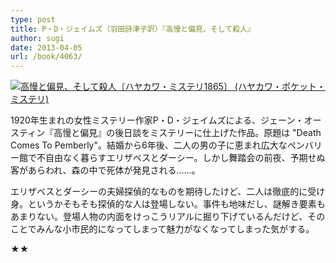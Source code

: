 ```yaml
---
type: post
title: P・D・ジェイムズ（羽田詩津子訳）『高慢と偏見、そして殺人』
author: sugi
date: 2013-04-05
url: /book/4063/
---
```

<a href="http://www.amazon.co.jp/exec/obidos/ASIN/4150018650/chezsugi-22/ref=nosim/" onclick="_gaq.push(['_trackEvent', 'outbound-article', 'http://www.amazon.co.jp/exec/obidos/ASIN/4150018650/chezsugi-22/ref=nosim/', '']);" name="amazletlink" target="_blank"><img src="http://i2.wp.com/ecx.images-amazon.com/images/I/51M27FMakuL._SL160_.jpg?w=660" alt="高慢と偏見、そして殺人〔ハヤカワ・ミステリ1865〕 (ハヤカワ・ポケット・ミステリ)" class="alignleft"  data-recalc-dims="1" /></a>

1920年生まれの女性ミステリー作家P・D・ジェイムズによる、ジェーン・オースティン『高慢と偏見』の後日談をミステリーに仕上げた作品。原題は "Death Comes To Pemberly"。結婚から6年後、二人の男の子に恵まれ広大なペンバリー館で不自由なく暮らすエリザベスとダーシー。しかし舞踏会の前夜、予期せぬ客があらわれ、森の中で死体が発見される……。

エリザベスとダーシーの夫婦探偵的なものを期待したけど、二人は徹底的に受け身。というかそもそも探偵的な人は登場しない。事件も地味だし、謎解き要素もあまりない。登場人物の内面をけっこうリアルに掘り下げているんだけど、そのことでみんな小市民的になってしまって魅力がなくなってしまった気がする。

★★
